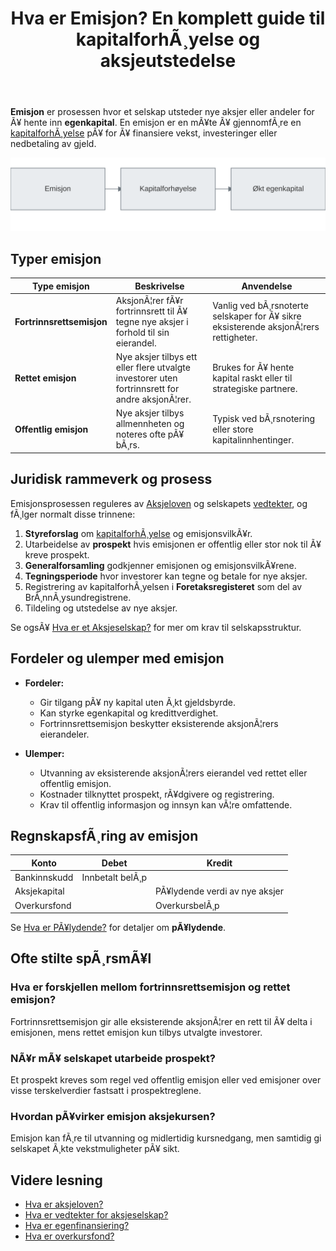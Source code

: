 ﻿---
title: "Hva er Emisjon? En komplett guide til kapitalforhÃ¸yelse og aksjeutstedelse"
meta_title: "Hva er Emisjon? En komplett guide til kapitalforhÃ¸yelse og aksjeutstedelse"
meta_description: '**Emisjon** er prosessen hvor et selskap utsteder nye aksjer eller andeler for Ã¥ hente inn **egenkapital**. En emisjon er en mÃ¥te Ã¥ gjennomfÃ¸re en [kapitalf...'
slug: emisjon
type: blog
layout: pages/single
---

**Emisjon** er prosessen hvor et selskap utsteder nye aksjer eller andeler for Ã¥ hente inn **egenkapital**. En emisjon er en mÃ¥te Ã¥ gjennomfÃ¸re en [kapitalforhÃ¸yelse](/blogs/regnskap/kapitalforhoyelse "KapitalforhÃ¸yelse: Metoder og RegnskapsfÃ¸ring") pÃ¥ for Ã¥ finansiere vekst, investeringer eller nedbetaling av gjeld.

![Emisjon Oversikt](emisjon-oversikt.svg)

## Typer emisjon

| Type emisjon               | Beskrivelse                                                          | Anvendelse                                                                 |
|----------------------------|----------------------------------------------------------------------|-----------------------------------------------------------------------------|
| **Fortrinnsrettsemisjon**  | AksjonÃ¦rer fÃ¥r fortrinnsrett til Ã¥ tegne nye aksjer i forhold til sin eierandel.        | Vanlig ved bÃ¸rsnoterte selskaper for Ã¥ sikre eksisterende aksjonÃ¦rers rettigheter. |
| **Rettet emisjon**         | Nye aksjer tilbys ett eller flere utvalgte investorer uten fortrinnsrett for andre aksjonÃ¦rer. | Brukes for Ã¥ hente kapital raskt eller til strategiske partnere.                |
| **Offentlig emisjon**      | Nye aksjer tilbys allmennheten og noteres ofte pÃ¥ bÃ¸rs.                            | Typisk ved bÃ¸rsnotering eller store kapitalinnhentinger.                  |

## Juridisk rammeverk og prosess

Emisjonsprosessen reguleres av [Aksjeloven](/blogs/regnskap/hva-er-aksjeloven "Hva er Aksjeloven? Regler for Aksjeselskaper i Norge") og selskapets [vedtekter](/blogs/regnskap/hva-er-vedtekter-for-aksjeselskap "Hva er Vedtekter for Aksjeselskap? Krav og Innhold"), og fÃ¸lger normalt disse trinnene:

1. **Styreforslag** om [kapitalforhÃ¸yelse](/blogs/regnskap/kapitalforhoyelse "KapitalforhÃ¸yelse: Metoder og RegnskapsfÃ¸ring") og emisjonsvilkÃ¥r.
2. Utarbeidelse av **prospekt** hvis emisjonen er offentlig eller stor nok til Ã¥ kreve prospekt.
3. **Generalforsamling** godkjenner emisjonen og emisjonsvilkÃ¥rene.
4. **Tegningsperiode** hvor investorer kan tegne og betale for nye aksjer.
5. Registrering av kapitalforhÃ¸yelsen i **Foretaksregisteret** som del av BrÃ¸nnÃ¸ysundregistrene.
6. Tildeling og utstedelse av nye aksjer.

Se ogsÃ¥ [Hva er et Aksjeselskap?](/blogs/regnskap/hva-er-et-aksjeselskap "Hva er et Aksjeselskap? Komplett Guide til Selskapsformen") for mer om krav til selskapsstruktur.

## Fordeler og ulemper med emisjon

- **Fordeler:**  
  - Gir tilgang pÃ¥ ny kapital uten Ã¸kt gjeldsbyrde.  
  - Kan styrke egenkapital og kredittverdighet.  
  - Fortrinnsrettsemisjon beskytter eksisterende aksjonÃ¦rers eierandeler.  

- **Ulemper:**  
  - Utvanning av eksisterende aksjonÃ¦rers eierandel ved rettet eller offentlig emisjon.  
  - Kostnader tilknyttet prospekt, rÃ¥dgivere og registrering.  
  - Krav til offentlig informasjon og innsyn kan vÃ¦re omfattende.  

## RegnskapsfÃ¸ring av emisjon

| Konto             | Debet             | Kredit                         |
|-------------------|-------------------|--------------------------------|
| Bankinnskudd      | Innbetalt belÃ¸p   |                                |
| Aksjekapital      |                   | PÃ¥lydende verdi av nye aksjer |
| Overkursfond      |                   | OverkursbelÃ¸p                 |

Se [Hva er PÃ¥lydende?](/blogs/regnskap/palydende "Hva er PÃ¥lydende? Guide til pÃ¥lydende verdi") for detaljer om **pÃ¥lydende**.

## Ofte stilte spÃ¸rsmÃ¥l

### Hva er forskjellen mellom fortrinnsrettsemisjon og rettet emisjon?

Fortrinnsrettsemisjon gir alle eksisterende aksjonÃ¦rer en rett til Ã¥ delta i emisjonen, mens rettet emisjon kun tilbys utvalgte investorer.

### NÃ¥r mÃ¥ selskapet utarbeide prospekt?

Et prospekt kreves som regel ved offentlig emisjon eller ved emisjoner over visse terskelverdier fastsatt i prospektreglene.

### Hvordan pÃ¥virker emisjon aksjekursen?

Emisjon kan fÃ¸re til utvanning og midlertidig kursnedgang, men samtidig gi selskapet Ã¸kte vekstmuligheter pÃ¥ sikt.

## Videre lesning

- [Hva er aksjeloven?](/blogs/regnskap/hva-er-aksjeloven "Hva er Aksjeloven? Regler for Aksjeselskaper i Norge")
- [Hva er vedtekter for aksjeselskap?](/blogs/regnskap/hva-er-vedtekter-for-aksjeselskap "Hva er Vedtekter for Aksjeselskap? Krav og Innhold")
- [Hva er egenfinansiering?](/blogs/regnskap/hva-er-egenfinansiering "Hva er Egenfinansiering? Komplett guide til egenkapitalfinansiering")
- [Hva er overkursfond?](/blogs/regnskap/hva-er-overkursfond "Hva er Overkursfond? Guide til overkurs ved kapitalforhÃ¸yelse")








